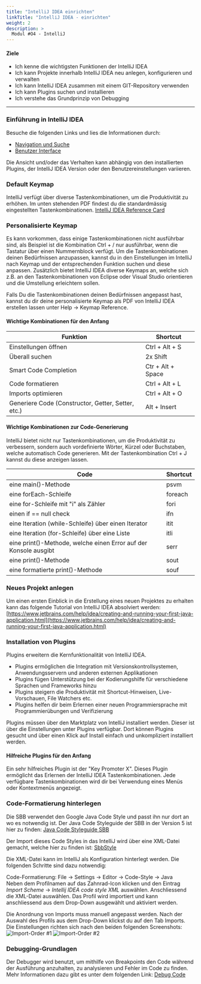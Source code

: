 ```yaml
---
title: "IntelliJ IDEA einrichten"
linkTitle: "IntelliJ IDEA - einrichten"
weight: 2
description: >
  Modul #O4 - IntelliJ
---
```


#### Ziele
* Ich kenne die wichtigsten Funktionen der IntelliJ IDEA
* Ich kann Projekte innerhalb IntelliJ IDEA neu anlegen, konfigurieren und verwalten
* Ich kann IntelliJ IDEA zusammen mit einem GIT-Repository verwenden
* Ich kann Plugins suchen und installieren
* Ich verstehe das Grundprinzip von Debugging

---

### Einführung in IntelliJ IDEA

Besuche die folgenden Links und lies die Informationen durch:
- [Navigation und Suche](https://www.jetbrains.com/help/idea/discover-intellij-idea.html#navigation-and-search)
- [Benutzer Interface](https://www.jetbrains.com/help/idea/guided-tour-around-the-user-interface.html)

Die Ansicht und/oder das Verhalten kann abhängig von den installierten Plugins, der IntelliJ IDEA Version oder den Benutzereinstellungen variieren.

### Default Keymap

IntelliJ verfügt über diverse Tastenkombinationen, um die Produktivität zu erhöhen.
Im unten stehenden PDF findest du die standardmässig eingestellten Tastenkombinationen.
[IntelliJ IDEA Reference Card](https://resources.jetbrains.com/storage/products/intellij-idea/docs/IntelliJIDEA_ReferenceCard.pdf)

### Personalisierte Keymap

Es kann vorkommen, dass einige Tastenkombinationen nicht ausführbar sind, als Beispiel ist die Kombination Ctrl + / nur ausführbar, wenn die Tastatur über einen Nummernblock verfügt.
Um die Tastenkombinationen deinen Bedürfnissen anzupassen, kannst du in den Einstellungen im IntelliJ nach Keymap und der entsprechenden Funktion suchen und diese anpassen.
Zusätzlich bietet IntelliJ IDEA diverse Keymaps an, welche sich z.B. an den Tastenkombinationen von Eclipse oder Visual Studio orientieren und die Umstellung erleichtern sollen.

Falls Du die Tastenkombinationen deinen Bedürfnissen angepasst hast, kannst du dir deine personalisierte Keymap als PDF von IntelliJ IDEA erstellen lassen unter Help &rarr; Keymap Reference.

#### Wichtige Kombinationen für den Anfang

| Funktion                                           | Shortcut          |
|----------------------------------------------------|-------------------|
| Einstellungen öffnen                               | Ctrl + Alt + S    |
| Überall suchen                                     | 2x Shift          |
| Smart Code Completion                              | Ctr + Alt + Space |
| Code formatieren                                   | Ctrl + Alt + L    |
| Imports optimieren                                 | Ctrl + Alt + O    |
| Generiere Code (Constructor, Getter, Setter, etc.) | Alt + Insert      |

#### Wichtige Kombinationen zur Code-Generierung

IntelliJ bietet nicht nur Tastenkombinationen, um die Produktivität zu verbessern, sondern auch vordefinierte Wörter, Kürzel oder Buchstaben, welche automatisch Code generieren.
Mit der Tastenkombination Ctrl + J kannst du diese anzeigen lassen.
  
| Code                                                             | Shortcut |
|------------------------------------------------------------------|----------|
| eine main()-Methode                                              | psvm     |
| eine forEach-Schleife                                            | foreach  |
| eine for-Schleife mit "i" als Zähler                             | fori     |
| einen if == null check                                           | ifn      |
| eine Iteration (while-Schleife) über einen Iterator              | itit     |
| eine Iteration (for-Schleife) über eine Liste                    | itli     |
| eine print()-Methode, welche einen Error auf der Konsole ausgibt | serr     |
| eine print()-Methode                                             | sout     |
| eine formatierte print()-Methode                                 | souf     |

### Neues Projekt anlegen

Um einen ersten Einblick in die Erstellung eines neuen Projektes zu erhalten kann das folgende Tutorial von IntelliJ IDEA absolviert werden:
[https://www.jetbrains.com/help/idea/creating-and-running-your-first-java-application.html](https://www.jetbrains.com/help/idea/creating-and-running-your-first-java-application.html)

### Installation von Plugins

Plugins erweitern die Kernfunktionalität von IntelliJ IDEA.

* Plugins ermöglichen die Integration mit Versionskontrollsystemen, Anwendungsservern und anderen externen Applikationen
* Plugins fügen Unterstützung bei der Kodierungshilfe für verschiedene Sprachen und Frameworks hinzu
* Plugins steigern die Produktivität mit Shortcut-Hinweisen, Live-Vorschauen, File Watchers etc.
* Plugins helfen dir beim Erlernen einer neuen Programmiersprache mit Programmierübungen und Verifizierung

Plugins müssen über den Marktplatz von IntelliJ installiert werden. Dieser ist über die Einstellungen unter Plugins verfügbar.
Dort können Plugins gesucht und über einen Klick auf Install einfach und unkompliziert installiert werden.

#### Hilfreiche Plugins für den Anfang

Ein sehr hilfreiches Plugin ist der "Key Promoter X". Dieses Plugin ermöglicht das Erlernen der IntelliJ IDEA Tastenkombinationen.
Jede verfügbare Tastenkombinationen wird dir bei Verwendung eines Menüs oder Kontextmenüs angezeigt.

### Code-Formatierung hinterlegen

Die SBB verwendet den Google Java Code Style und passt ihn nur dort an wo es notwendig ist.
Der Java Code Styleguide der SBB in der Version 5 ist hier zu finden:
[Java Code Styleguide SBB](https://confluence.sbb.ch/x/tZQsew)

Der Import dieses Code Styles in das IntelliJ wird über eine XML-Datei gemacht, welche hier zu finden ist:
[SbbStyle](https://code.sbb.ch/projects/KD_WZU/repos/eaio/browse/packs/intellij-community/config/codestyles/SbbStyle.xml#1)

Die XML-Datei kann im IntelliJ als Konfiguration hinterlegt werden. Die folgenden Schritte sind dazu notwendig:

Code-Formatierung:
File &rarr; Settings &rarr; Editor &rarr; Code-Style &rarr; Java<br>
Neben dem Profilnamen auf das Zahnrad-Icon klicken und den Eintrag _Import Scheme_ &rarr; _Intellij IDEA code style XML_ auswählen. Anschliessend die XML-Datei auswählen.
Das Profil wird importiert und kann anschliessend aus dem Drop-Down ausgewählt und aktiviert werden.

Die Anordnung von Imports muss manuell angepasst werden. Nach der Auswahl des Profils aus dem Drop-Down klickst du auf den Tab Imports.
Die Einstellungen richten sich nach den beiden folgenden Screenshots:
![Import-Order #1](../intellij-einrichten/Import-Order_1.png)
![Import-Order #2](../intellij-einrichten/Import-Order_2.png)

### Debugging-Grundlagen

Der Debugger wird benutzt, um mithilfe von Breakpoints den Code während der Ausführung anzuhalten, zu analysieren und Fehler im Code zu finden.
Mehr Informationen dazu gibt es unter dem folgenden Link:
[Debug Code](https://www.jetbrains.com/help/idea/debugging-code.html)
